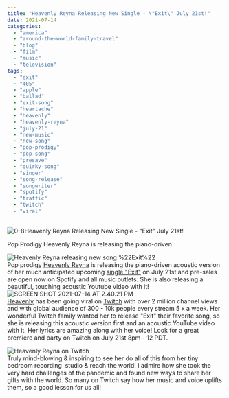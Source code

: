 ```yaml
---
title: "Heavenly Reyna Releasing New Single - \"Exit\" July 21st!"
date: 2021-07-14
categories: 
  - "america"
  - "around-the-world-family-travel"
  - "blog"
  - "film"
  - "music"
  - "television"
tags: 
  - "exit"
  - "405"
  - "apple"
  - "ballad"
  - "exit-song"
  - "heartache"
  - "heavenly"
  - "heavenly-reyna"
  - "july-21"
  - "new-music"
  - "new-song"
  - "pop-prodigy"
  - "pop-song"
  - "presave"
  - "quirky-song"
  - "singer"
  - "song-release"
  - "songwriter"
  - "spotify"
  - "traffic"
  - "twitch"
  - "viral"
---
```


![0-8](https://pub-ac94b3f306b24c0dba4238943c97f2e1.r2.dev/6a00e5502a95078833027880380290200d.jpg)Heavenly Reyna Releasing New Single - 
"Exit" July 21st!

Pop Prodigy Heavenly Reyna is releasing the piano-driven  

<!--more-->

![Heavenly Reyna releasing new song %22Exit%22](https://pub-ac94b3f306b24c0dba4238943c97f2e1.r2.dev/6a00e5502a95078833027880384a2e200d.jpg)  
Pop prodigy [Heavenly Reyna](https://www.instagram.com/heavenly.reyna/) is releasing the piano-driven acoustic version of her much anticipated upcoming [single "Exit"](https://lnk.to/exitacoustic) on July 21st and pre-sales are open now on Spotify and all music outlets. She is also releasing a beautiful, touching acoustic Youtube video with it!    
![SCREEN SHOT 2021-07-14 AT 2.40.21 PM](https://pub-ac94b3f306b24c0dba4238943c97f2e1.r2.dev/6a00e5502a950788330278803803c4200d.jpg)  
[Heavenly](https://www.heavenlyreyna.com "Heavenly Reyna singer songwriter actress") has been going viral on [Twitch](https://www.twitch.tv/heavenlyreyna "Heavenly Reyna on Twitch going viral") with over 2 million channel views and with global audience of 300 - 10k people every stream 5 x a week. Her wonderful Twitch family wanted her to release "Exit" their favorite song, so she is releasing this acoustic version first and an acoustic YouTube video with it. Her lyrics are amazing along with her voice! Look for a great premiere and party on Twitch on July 21st 8pm - 12 PDT.   
  
![Heavenly Reyna on Twitch](https://pub-ac94b3f306b24c0dba4238943c97f2e1.r2.dev/6a00e5502a95078833027880381720200d.jpg)  
Truly mind-blowing & inspiring to see her do all of this from her tiny bedroom recording  studio & reach the world! I admire how she took the very hard challenges of the pandemic and found new ways to share her gifts with the world. So many on Twitch say how her music and voice uplifts them, so a good lesson for us all!
